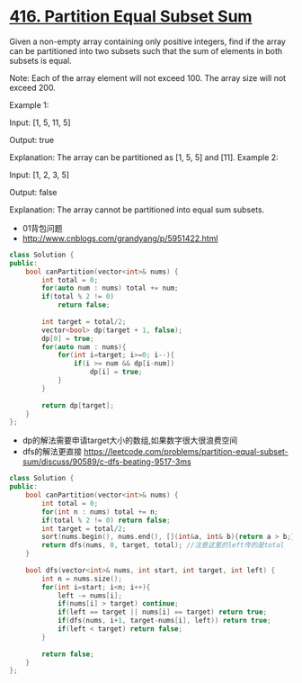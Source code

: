 # [416. Partition Equal Subset Sum](https://leetcode.com/problems/partition-equal-subset-sum/description/)
Given a non-empty array containing only positive integers, find if the array can be partitioned into two subsets such that the sum of elements in both subsets is equal.

Note:
Each of the array element will not exceed 100.
The array size will not exceed 200.

Example 1:

Input: [1, 5, 11, 5]

Output: true

Explanation: The array can be partitioned as [1, 5, 5] and [11].
Example 2:

Input: [1, 2, 3, 5]

Output: false

Explanation: The array cannot be partitioned into equal sum subsets.




* 01背包问题
* http://www.cnblogs.com/grandyang/p/5951422.html

```c++
class Solution {
public:
    bool canPartition(vector<int>& nums) {
        int total = 0;
        for(auto num : nums) total += num;
        if(total % 2 != 0)
            return false;
        
        int target = total/2;
        vector<bool> dp(target + 1, false);
        dp[0] = true;
        for(auto num : nums){
            for(int i=target; i>=0; i--){
                if(i >= num && dp[i-num])
                    dp[i] = true;
            }
        }
        
        return dp[target];
    }
};
```

* dp的解法需要申请target大小的数组,如果数字很大很浪费空间
* dfs的解法更直接 https://leetcode.com/problems/partition-equal-subset-sum/discuss/90589/c-dfs-beating-9517-3ms

```c++
class Solution {
public:
    bool canPartition(vector<int>& nums) {
        int total = 0;
        for(int n : nums) total += n;
        if(total % 2 != 0) return false;
        int target = total/2;
        sort(nums.begin(), nums.end(), [](int&a, int& b){return a > b;});
        return dfs(nums, 0, target, total); //注意这里的left传的是total
    }
    
    bool dfs(vector<int>& nums, int start, int target, int left) {
        int n = nums.size();
        for(int i=start; i<n; i++){
            left -= nums[i];
            if(nums[i] > target) continue;
            if(left == target || nums[i] == target) return true;
            if(dfs(nums, i+1, target-nums[i], left)) return true;  
            if(left < target) return false;                        
        }
        
        return false;
    }
};

```
